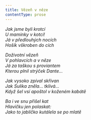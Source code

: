 ```yaml
---
title: Vězeň v něze
contentType: prose
---
```


<section>

_Jak jsme byli krotcí  
U maminky v kotci!  
Já v předlouhých nocích  
Hošík vškroben do cích_

</section>

<section>

_Doživotní vězeň  
V pohlavcích a v něze  
Já za taškou s proviantem  
Kterou plnil strýček Dante…_

</section>

<section>

_Jak vysoko zpíval skřivan  
Jak Sulika zněla… tklivá…  
Když šel vsí apoštol v koženém kabátě_

</section>

<section>

_Ba i ve snu přišel kat  
Hlavičku jen polaskat:  
Jako to jablíčko kutálela se po mlatě_

</section>
